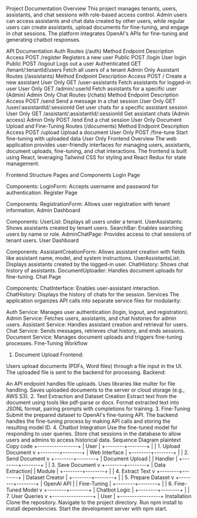 Project Documentation
Overview
This project manages tenants, users, assistants, and chat sessions with role-based access control. Admin users can access assistants and chat data created by other users, while regular users can create assistants, upload documents for fine-tuning, and engage in chat sessions. The platform integrates OpenAI's APIs for fine-tuning and generating chatbot responses.

API Documentation
Auth Routes (/auth)
Method	Endpoint	Description	Access
POST	/register	Registers a new user	Public
POST	/login	User login	Public
POST	/logout	Logs out a user	Authenticated
GET	/tenant/:tenantId/users	Fetch all users of a tenant	Admin Only
Assistant Routes (/assistants)
Method	Endpoint	Description	Access
POST	/	Create a new assistant	User Only
GET	/user-assistants	Fetch assistants for logged-in user	User Only
GET	/admin/:userId	Fetch assistants for a specific user (Admin)	Admin Only
Chat Routes (/chats)
Method	Endpoint	Description	Access
POST	/send	Send a message in a chat session	User Only
GET	/user/:assistantId/:sessionId	Get user chats for a specific assistant session	User Only
GET	/assistant/:assistantId/:sessionId	Get assistant chats (Admin access)	Admin Only
POST	/end	End a chat session	User Only
Document Upload and Fine-Tuning Routes (/documents)
Method	Endpoint	Description	Access
POST	/upload	Upload a document	User Only
POST	/fine-tune	Start fine-tuning with uploaded data	User Only
Frontend Overview
The web application provides user-friendly interfaces for managing users, assistants, document uploads, fine-tuning, and chat interactions. The frontend is built using React, leveraging Tailwind CSS for styling and React Redux for state management.

Frontend Structure
Pages and Components
Login Page

Components:
LoginForm: Accepts username and password for authentication.
Register Page

Components:
RegistrationForm: Allows user registration with tenant information.
Admin Dashboard

Components:
UserList: Displays all users under a tenant.
UserAssistants: Shows assistants created by tenant users.
SearchBar: Enables searching users by name or role.
AdminChatPage: Provides access to chat sessions of tenant users.
User Dashboard

Components:
AssistantCreationForm: Allows assistant creation with fields like assistant name, model, and system instructions.
UserAssistantsList: Displays assistants created by the logged-in user.
ChatHistory: Shows chat history of assistants.
DocumentUploader: Handles document uploads for fine-tuning.
Chat Page

Components:
ChatInterface: Enables user-assistant interaction.
ChatHistory: Displays the history of chats for the session.
Services
The application organizes API calls into separate service files for modularity:

Auth Service: Manages user authentication (login, logout, and registration).
Admin Service: Fetches users, assistants, and chat histories for admin users.
Assistant Service: Handles assistant creation and retrieval for users.
Chat Service: Sends messages, retrieves chat history, and ends sessions.
Document Service: Manages document uploads and triggers fine-tuning processes.
Fine-Tuning Workflow
1. Document Upload
Frontend:

Users upload documents (PDFs, Word files) through a file input in the UI.
The uploaded file is sent to the backend for processing.
Backend:

An API endpoint handles file uploads.
Uses libraries like multer for file handling.
Saves uploaded documents to the server or cloud storage (e.g., AWS S3).
2. Text Extraction and Dataset Creation
Extract text from the document using tools like pdf-parse or docx.
Format extracted text into JSONL format, pairing prompts with completions for training.
3. Fine-Tuning
Submit the prepared dataset to OpenAI's fine-tuning API.
The backend handles the fine-tuning process by making API calls and storing the resulting model ID.
4. Chatbot Integration
Use the fine-tuned model for responding to user queries.
Store chat sessions in the database to allow users and admins to access historical data.
Sequence Diagram
plaintext
Copy code
+-----------------+
|      User       |
+--------+--------+
         |
         | 1. Upload Document
         v
+--------+--------+
|  Web Interface  |
+--------+--------+
         |
         | 2. Send Document
         v
+--------+--------+
| Document Upload |
|     Handler     |
+--------+--------+
         |
         | 3. Save Document
         v
+--------+--------+
|  Data Extraction|
|      Module     |
+--------+--------+
         |
         | 4. Extract Text
         v
+--------+--------+
| Dataset Creator |
+--------+--------+
         |
         | 5. Prepare Dataset
         v
+--------+--------+
|   OpenAI API    |
|   Fine-Tuning   |
+--------+--------+
         |
         | 6. Fine-Tuned Model
         v
+--------+--------+
|  Chatbot Logic  |
+--------+--------+
         |
         | 7. User Queries
         v
+-----------------+
|      User       |
+-----------------+
Installation
Clone the repository.
Navigate to the project directory.
Run npm install to install dependencies.
Start the development server with npm start.
